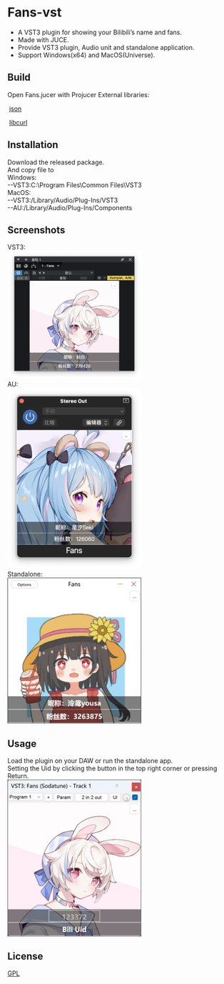 # Fans-vst

* A VST3 plugin for showing your Bilibili’s name and fans.  
* Made with JUCE.  
* Provide VST3 plugin, Audio unit and standalone application.  
* Support Windows(x64) and MacOS(Universe).  

## Build
Open Fans.jucer with Projucer
External libraries:

​								[json](https://github.com/nlohmann/json.git)

​								[libcurl](https://github.com/commontk/libcurl.git)

## Installation

Download the released package.  
And copy file to  
Windows:  
--VST3:C:\Program Files\Common Files\VST3  
MacOS:  
--VST3:/Library/Audio/Plug-Ins/VST3  
--AU:/Library/Audio/Plug-Ins/Components  

## Screenshots

VST3:  
<img src="img/vst3.png" alt="vst3" width="300">  
AU:  
<img src="img/au.png" alt="au" width="300">  
Standalone:  
<img src="img/standalone.png" alt="standalone" width="300">  

## Usage

Load the plugin on your DAW or run the standalone app.  
Setting the Uid by clicking the button in the top right corner or pressing Return.  
<img src="img/setting.png" alt="setting" width="300">  

## License

[GPL](https://choosealicense.com/licenses/gpl-3.0/)
